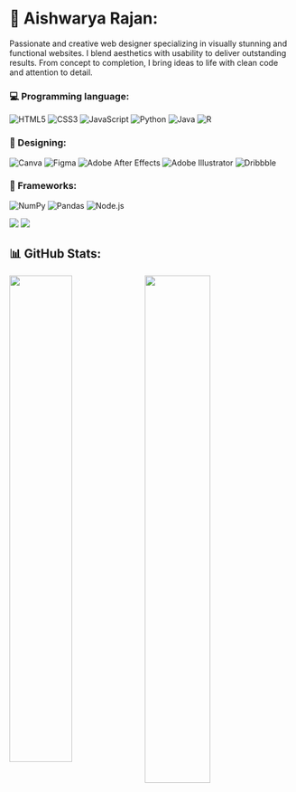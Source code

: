 # 💫 Aishwarya Rajan:

Passionate and creative web designer specializing in visually stunning and functional websites. I blend aesthetics with usability to deliver outstanding results. From concept to completion, I bring ideas to life with clean code and attention to detail.


### 💻 Programming language:

![HTML5](https://img.shields.io/badge/html5-%23E34F26.svg?style=for-the-badge&logo=html5&logoColor=white)
![CSS3](https://img.shields.io/badge/css3-%231572B6.svg?style=for-the-badge&logo=css3&logoColor=white) 
![JavaScript](https://img.shields.io/badge/javascript-%23323330.svg?style=for-the-badge&logo=javascript&logoColor=%23F7DF1E)
![Python](https://img.shields.io/badge/python-3670A0?style=for-the-badge&logo=python&logoColor=ffdd54) 
![Java](https://img.shields.io/badge/java-%23ED8B00.svg?style=for-the-badge&logo=openjdk&logoColor=white)
![R](https://img.shields.io/badge/r-%23276DC3.svg?style=for-the-badge&logo=r&logoColor=white)


### 📀 Designing:
![Canva](https://img.shields.io/badge/Canva-%2300C4CC.svg?style=for-the-badge&logo=Canva&logoColor=white)
![Figma](https://img.shields.io/badge/figma-%23F24E1E.svg?style=for-the-badge&logo=figma&logoColor=white)
![Adobe After Effects](https://img.shields.io/badge/Adobe%20After%20Effects-9999FF.svg?style=for-the-badge&logo=Adobe%20After%20Effects&logoColor=white)
![Adobe Illustrator](https://img.shields.io/badge/adobeillustrator-%23FF9A00.svg?style=for-the-badge&logo=adobeillustrator&logoColor=white)
![Dribbble](https://img.shields.io/badge/Dribbble-EA4C89?style=for-the-badge&logo=dribbble&logoColor=white)


### 🧰 Frameworks:
![NumPy](https://img.shields.io/badge/numpy-%23013243.svg?style=for-the-badge&logo=numpy&logoColor=white)
![Pandas](https://img.shields.io/badge/pandas-%23150458.svg?style=for-the-badge&logo=pandas&logoColor=white)
![Node.js](https://img.shields.io/badge/node.js-%23167458.svg?style=for-the-badge&logo=node.js&logoColor=white)

![](https://komarev.com/ghpvc/?username=your-github-username&style=for-the-badge)
![](https://img.shields.io/github/watchers/a5hcodes/your-repo?style=for-the-badge&abbreviated=true&color=ff69b4)


## 📊 GitHub Stats:

<img align="left" width="47%" src="https://github-readme-stats.vercel.app/api?username=a5hcodes&theme=dracula&show_icons=true&hide_border=true" />

<img align="left" width="48%" src="https://github-readme-stats.vercel.app/api/top-langs/?username=a5hcodes&theme=dracula&layout=compact&hide_border=true" />


